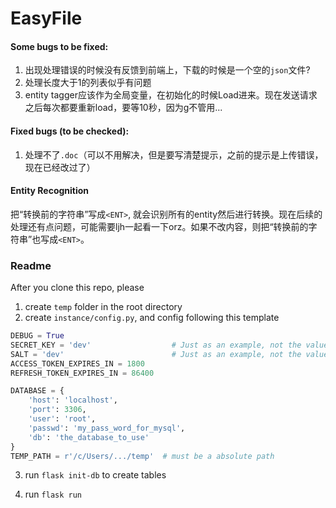 # EasyFile

#### Some bugs to be fixed:

1. 出现处理错误的时候没有反馈到前端上，下载的时候是一个空的`json`文件?
2. 处理长度大于1的列表似乎有问题
3. entity tagger应该作为全局变量，在初始化的时候Load进来。现在发送请求之后每次都要重新load，要等10秒，因为g不管用...

#### Fixed bugs (to be checked):

1. 处理不了`.doc`（可以不用解决，但是要写清楚提示，之前的提示是上传错误，现在已经改过了）



#### Entity Recognition

把“转换前的字符串”写成`<ENT>`, 就会识别所有的entity然后进行转换。现在后续的处理还有点问题，可能需要ljh一起看一下orz。如果不改内容，则把“转换前的字符串”也写成`<ENT>`。



### Readme

After you clone this repo, please

1. create `temp` folder in the root directory
2. create `instance/config.py`, and config following this template

```python
DEBUG = True
SECRET_KEY = 'dev'                  # Just as an example, not the value we actually use
SALT = 'dev'                        # Just as an example, not the value we actually use
ACCESS_TOKEN_EXPIRES_IN = 1800
REFRESH_TOKEN_EXPIRES_IN = 86400

DATABASE = {
    'host': 'localhost',
    'port': 3306,
    'user': 'root',
    'passwd': 'my_pass_word_for_mysql',
    'db': 'the_database_to_use'
}
TEMP_PATH = r'/c/Users/.../temp'  # must be a absolute path
```

3. run `flask init-db` to create tables

4. run `flask run`


